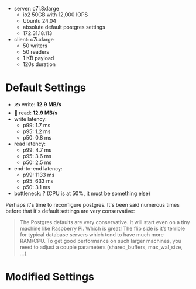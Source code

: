 - server: c7i.8xlarge
    - io2 50GB with 12,000 IOPS
    - Ubuntu 24.04
    - absolute default postgres settings
    - 172.31.18.113
- client: c7i.xlarge
    - 50 writers
    - 50 readers
    - 1 KB payload
    - 120s duration

# Default Settings

- ✍️ write: **12.9 MB/s**
- 📖️ read: **12.9 MB/s**
- write latency:
  - p99: 1.7 ms
  - p95: 1.2 ms
  - p50: 0.8 ms
- read latency:
  - p99: 4.7 ms
  - p95: 3.6 ms
  - p50: 2.5 ms
- end-to-end latency:
  - p99: 1133 ms
  - p95: 633 ms
  - p50: 3.1 ms
- bottleneck: ? (CPU is at 50%, it must be something else)

Perhaps it's time to reconfigure postgres. It's been said numerous times before that it's default settings are very conservative:
> The Postgres defaults are very conservative. It will start even on a tiny machine like Raspberry Pi. Which is great! The flip side is it’s terrible for typical database servers which tend to have much more RAM/CPU. To get good performance on such larger machines, you need to adjust a couple parameters (shared_buffers, max_wal_size, …).


# Modified Settings
